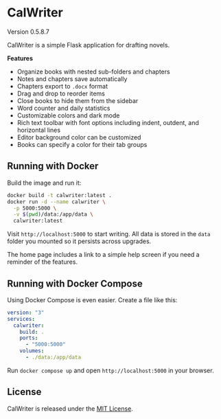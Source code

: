 # CalWriter

Version 0.5.8.7

CalWriter is a simple Flask application for drafting novels.

**Features**

- Organize books with nested sub-folders and chapters
- Notes and chapters save automatically
- Chapters export to `.docx` format
- Drag and drop to reorder items
- Close books to hide them from the sidebar
- Word counter and daily statistics
- Customizable colors and dark mode
- Rich text toolbar with font options including indent, outdent, and horizontal lines
- Editor background color can be customized
- Books can specify a color for their tab groups

## Running with Docker

Build the image and run it:

```bash
docker build -t calwriter:latest .
docker run -d --name calwriter \
  -p 5000:5000 \
  -v $(pwd)/data:/app/data \
  calwriter:latest
```

Visit `http://localhost:5000` to start writing. All data is stored in the
`data` folder you mounted so it persists across upgrades.

The home page includes a link to a simple help screen if you need a reminder of
the features.

## Running with Docker Compose

Using Docker Compose is even easier. Create a file like this:

```yaml
version: "3"
services:
  calwriter:
    build: .
    ports:
      - "5000:5000"
    volumes:
      - ./data:/app/data
```

Run `docker compose up` and open `http://localhost:5000` in your browser.

## License

CalWriter is released under the [MIT License](LICENSE).
